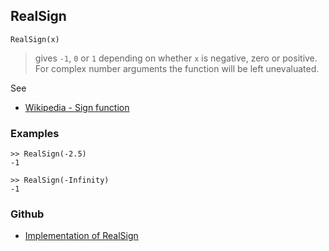 ## RealSign

```
RealSign(x)
```

> gives `-1`, `0` or `1` depending on whether `x` is negative, zero or positive. For complex number arguments the function will be left unevaluated.
 
See
* [Wikipedia - Sign function](https://en.wikipedia.org/wiki/Sign_function)

### Examples

```
>> RealSign(-2.5)
-1

>> RealSign(-Infinity)
-1
```

### Github

* [Implementation of RealSign](https://github.com/axkr/symja_android_library/blob/master/symja_android_library/matheclipse-core/src/main/java/org/matheclipse/core/builtin/Arithmetic.java#L4930) 
